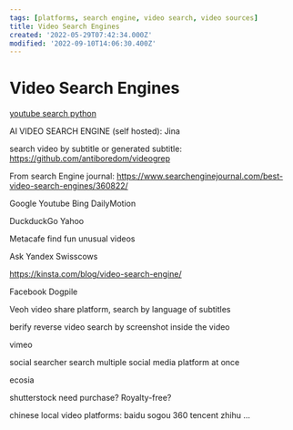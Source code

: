 ```yaml
---
tags: [platforms, search engine, video search, video sources]
title: Video Search Engines
created: '2022-05-29T07:42:34.000Z'
modified: '2022-09-10T14:06:30.400Z'
---
```


# Video Search Engines

[youtube search python](https://github.com/alexmercerind/youtube-search-python)

AI VIDEO SEARCH ENGINE (self hosted):
Jina

search video by subtitle or generated subtitle:
https://github.com/antiboredom/videogrep

From search Engine journal:
https://www.searchenginejournal.com/best-video-search-engines/360822/

Google Youtube Bing 
DailyMotion 

DuckduckGo Yahoo 

Metacafe
find fun unusual videos

Ask Yandex Swisscows

https://kinsta.com/blog/video-search-engine/

Facebook Dogpile

 Veoh
video share platform, search by language of subtitles

berify
reverse video search by screenshot inside the video

vimeo

social searcher
search multiple social media platform at once

ecosia

shutterstock
need purchase? Royalty-free?

chinese local video platforms:
baidu sogou 360 tencent  zhihu ...
